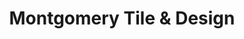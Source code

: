 ---
title: "Montgomery Tile & Design"
url: /montgomeryville/montgomery-tile-and-design/
shop: tiles
---